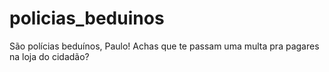 policias_beduinos
=================

São polícias beduínos, Paulo!
Achas que te passam uma multa pra pagares na loja do cidadão?
